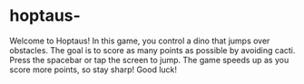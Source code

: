 # hoptaus-
Welcome to Hoptaus! In this game, you control a dino that jumps over obstacles. The goal is to score as many points as possible by avoiding cacti. Press the spacebar or tap the screen to jump. The game speeds up as you score more points, so stay sharp! Good luck!
